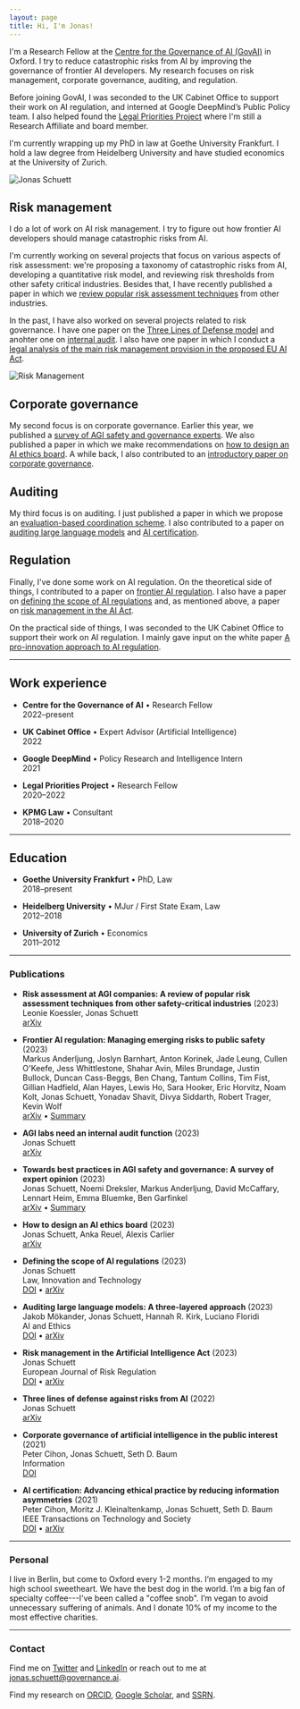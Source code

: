 ```yaml
---
layout: page
title: Hi, I'm Jonas!
---
```


I'm a Research Fellow at the [Centre for the Governance of AI (GovAI)](https://www.governance.ai/) in Oxford. I try to reduce catastrophic risks from AI by improving the governance of frontier AI developers. My research focuses on risk management, corporate governance, auditing, and regulation.

Before joining GovAI, I was seconded to the UK Cabinet Office to support their work on AI regulation, and interned at Google DeepMind’s Public Policy team. I also helped found the [Legal Priorities Project](https://www.legalpriorities.org/) where I'm still a Research Affiliate and board member.

I'm currently wrapping up my PhD in law at Goethe University Frankfurt. I hold a law degree from Heidelberg University and have studied economics at the University of Zurich.

![Jonas Schuett](/jonasschuett.jpg "Jonas Schuett")


## Risk management

I do a lot of work on AI risk management. I try to figure out how frontier AI developers should manage catastrophic risks from AI.

I'm currently working on several projects that focus on various aspects of risk assessment: we're proposing a taxonomy of catastrophic risks from AI, developing a quantitative risk model, and reviewing risk thresholds from other safety critical industries. Besides that, I have recently published a paper in which we [review popular risk assessment techniques](https://arxiv.org/abs/2307.08823) from other industries.

In the past, I have also worked on several projects related to risk governance. I have one paper on the [Three Lines of Defense model](https://arxiv.org/abs/2212.08364) and anohter one on [internal audit](https://arxiv.org/abs/2305.17038). I also have one paper in which I conduct a [legal analysis of the main risk management provision in the proposed EU AI Act](https://doi.org/10.1017/err.2023.1).

![Risk Management](/risk_management.jpg "Risk Management")


## Corporate governance

My second focus is on corporate governance. Earlier this year, we published a [survey of AGI safety and governance experts](https://arxiv.org/abs/2305.07153). We also published a paper in which we make recommendations on [how to design an AI ethics board](https://arxiv.org/abs/2304.07249). A while back, I also contributed to an [introductory paper on corporate governance](https://doi.org/10.3390/info12070275).


## Auditing

My third focus is on auditing. I just published a paper in which we propose an [evaluation-based coordination scheme](https://arxiv.org/abs/2310.00374). I also contributed to a paper on [auditing large language models](https://doi.org/10.1007/s43681-023-00289-2) and [AI certification](https://doi.org/10.1109/TTS.2021.3077595).


## Regulation

Finally, I've done some work on AI regulation. On the theoretical side of things, I contributed to a paper on [frontier AI regulation](https://arxiv.org/abs/2307.03718). I also have a paper on [defining the scope of AI regulations](https://doi.org/10.1080/17579961.2023.2184135) and, as mentioned above, a paper on [risk management in the AI Act](https://doi.org/10.1017/err.2023.1).

On the practical side of things, I was seconded to the UK Cabinet Office to support their work on AI regulation. I mainly gave input on the white paper [A pro-innovation approach to AI regulation](https://www.gov.uk/government/publications/ai-regulation-a-pro-innovation-approach/white-paper).

---

## Work experience

- **Centre for the Governance of AI** • Research Fellow <br>
2022–present

- **UK Cabinet Office** • Expert Advisor (Artificial Intelligence) <br>
2022

- **Google DeepMind** • Policy Research and Intelligence Intern <br>
2021

- **Legal Priorities Project** • Research Fellow <br>
2020–2022

- **KPMG Law** • Consultant <br>
2018–2020

---

## Education

- **Goethe University Frankfurt** • PhD, Law <br>
2018–present

- **Heidelberg University** • MJur / First State Exam, Law <br>
2012–2018

- **University of Zurich** • Economics <br>
2011–2012

---

### Publications

- **Risk assessment at AGI companies: A review of popular risk assessment techniques from other safety-critical industries** (2023) <br>
Leonie Koessler, Jonas Schuett <br>
[arXiv](https://arxiv.org/abs/2307.08823)

- **Frontier AI regulation: Managing emerging risks to public safety** (2023) <br>
Markus Anderljung, Joslyn Barnhart, Anton Korinek, Jade Leung, Cullen O'Keefe, Jess Whittlestone, Shahar Avin, Miles Brundage, Justin Bullock, Duncan Cass-Beggs, Ben Chang, Tantum Collins, Tim Fist, Gillian Hadfield, Alan Hayes, Lewis Ho, Sara Hooker, Eric Horvitz, Noam Kolt, Jonas Schuett, Yonadav Shavit, Divya Siddarth, Robert Trager, Kevin Wolf <br>
[arXiv](https://arxiv.org/abs/2307.03718) • [Summary](https://www.governance.ai/post/frontier-ai-regulation)

- **AGI labs need an internal audit function** (2023) <br>
Jonas Schuett <br>
[arXiv](https://arxiv.org/abs/2305.17038)

- **Towards best practices in AGI safety and governance: A survey of expert opinion** (2023) <br>
Jonas Schuett, Noemi Dreksler, Markus Anderljung, David McCaffary, Lennart Heim, Emma Bluemke, Ben Garfinkel <br>
[arXiv](https://arxiv.org/abs/2305.07153) • [Summary](https://www.governance.ai/post/broad-expert-consensus-for-many-agi-safety-and-governance-best-practices)

- **How to design an AI ethics board** (2023) <br>
Jonas Schuett, Anka Reuel, Alexis Carlier <br>
[arXiv](https://arxiv.org/abs/2304.07249)

- **Defining the scope of AI regulations** (2023) <br>
Jonas Schuett <br>
Law, Innovation and Technology <br>
[DOI](https://doi.org/10.1080/17579961.2023.2184135) • [arXiv](https://arxiv.org/abs/1909.01095)

- **Auditing large language models: A three-layered approach** (2023) <br>
Jakob Mökander, Jonas Schuett, Hannah R. Kirk, Luciano Floridi <br>
AI and Ethics <br>
[DOI](https://doi.org/10.1007/s43681-023-00289-2) • [arXiv](https://arxiv.org/abs/2302.08500)

- **Risk management in the Artificial Intelligence Act** (2023) <br>
Jonas Schuett <br>
European Journal of Risk Regulation <br>
[DOI](https://doi.org/10.1017/err.2023.1) • [arXiv](https://arxiv.org/abs/2212.03109)

- **Three lines of defense against risks from AI** (2022) <br>
Jonas Schuett <br>
[arXiv](https://arxiv.org/abs/2212.08364)

- **Corporate governance of artificial intelligence in the public interest** (2021) <br>
Peter Cihon, Jonas Schuett, Seth D. Baum <br>
Information <br>
[DOI](https://doi.org/10.3390/info12070275)

- **AI certification: Advancing ethical practice by reducing information asymmetries** (2021) <br>
Peter Cihon, Moritz J. Kleinaltenkamp, Jonas Schuett, Seth D. Baum <br>
IEEE Transactions on Technology and Society <br>
[DOI](https://doi.org/10.1109/TTS.2021.3077595) • [arXiv](https://arxiv.org/abs/2105.10356)

---

### Personal

I live in Berlin, but come to Oxford every 1-2 months. I’m engaged to my high school sweetheart. We have the best dog in the world. I’m a big fan of specialty coffee---I've been called a "coffee snob". I’m vegan to avoid unnecessary suffering of animals. And I donate 10% of my income to the most effective charities.

---

### Contact

Find me on [Twitter](https://twitter.com/jonasschuett) and [LinkedIn](https://www.linkedin.com/in/jonasschuett) or reach out to me at [jonas.schuett@governance.ai](mailto:jonas.schuett@governance.ai).

Find my research on [ORCID](https://orcid.org/0000-0001-7154-5049), [Google Scholar](https://scholar.google.com/citations?user=iZXltDgAAAAJ&hl=en&oi=ao), and [SSRN](https://papers.ssrn.com/sol3/cf_dev/AbsByAuth.cfm?per_id=3705327).

